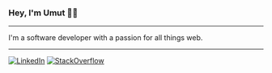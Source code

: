 ### Hey, I'm Umut 👋🏻

---

I'm a software developer with a passion for all things web. 

---

<a href="https://www.linkedin.com/in/umutesen/"><img src="https://img.shields.io/badge/linkedin-gray?logo=linkedin" alt="LinkedIn" /></a>
<a href="https://stackoverflow.com/users/2093029/umutesen"><img src="https://img.shields.io/badge/stackoverflow-gray?logo=stackoverflow" alt="StackOverflow" target="_blank"/></a>

<!--

<p align="center">
  <img src="https://github-readme-stats.vercel.app/api?username=umutesen&count_private=true&show_icons=true&theme=tokyonight" width="450"/>&nbsp;&nbsp;<img src="https://github-readme-stats.vercel.app/api/top-langs/?username=umutesen&count_private=true&show_icons=true&theme=tokyonight&langs_count=8&layout=compact&hide=java,c,objective-c,makefile&exclude_repo" width="325" />
</p>   
    

**umutesen/umutesen** is a ✨ _special_ ✨ repository because its `README.md` (this file) appears on your GitHub profile.

Here are some ideas to get you started:

- 🔭 I’m currently working on ...
- 🌱 I’m currently learning ...
- 👯 I’m looking to collaborate on ...
- 🤔 I’m looking for help with ...
- 💬 Ask me about ...
- 📫 How to reach me: ...
- 😄 Pronouns: ...
- ⚡ Fun fact: ...
-->
